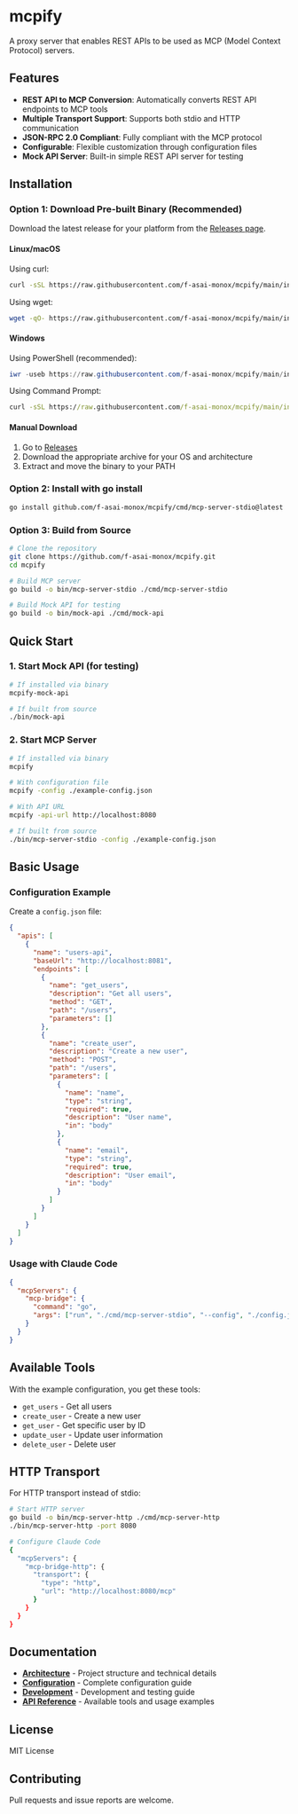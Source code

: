 # mcpify

A proxy server that enables REST APIs to be used as MCP (Model Context Protocol) servers.

## Features

- **REST API to MCP Conversion**: Automatically converts REST API endpoints to MCP tools
- **Multiple Transport Support**: Supports both stdio and HTTP communication
- **JSON-RPC 2.0 Compliant**: Fully compliant with the MCP protocol
- **Configurable**: Flexible customization through configuration files
- **Mock API Server**: Built-in simple REST API server for testing

## Installation

### Option 1: Download Pre-built Binary (Recommended)

Download the latest release for your platform from the [Releases page](https://github.com/f-asai-monox/mcpify/releases).

#### Linux/macOS

Using curl:
```bash
curl -sSL https://raw.githubusercontent.com/f-asai-monox/mcpify/main/install.sh | bash
```

Using wget:
```bash
wget -qO- https://raw.githubusercontent.com/f-asai-monox/mcpify/main/install.sh | bash
```

#### Windows

Using PowerShell (recommended):
```powershell
iwr -useb https://raw.githubusercontent.com/f-asai-monox/mcpify/main/install.ps1 | iex
```

Using Command Prompt:
```cmd
curl -sSL https://raw.githubusercontent.com/f-asai-monox/mcpify/main/install.bat -o install.bat && install.bat
```

#### Manual Download
1. Go to [Releases](https://github.com/f-asai-monox/mcpify/releases)
2. Download the appropriate archive for your OS and architecture
3. Extract and move the binary to your PATH

### Option 2: Install with go install
```bash
go install github.com/f-asai-monox/mcpify/cmd/mcp-server-stdio@latest
```

### Option 3: Build from Source
```bash
# Clone the repository
git clone https://github.com/f-asai-monox/mcpify.git
cd mcpify

# Build MCP server
go build -o bin/mcp-server-stdio ./cmd/mcp-server-stdio

# Build Mock API for testing
go build -o bin/mock-api ./cmd/mock-api
```

## Quick Start

### 1. Start Mock API (for testing)
```bash
# If installed via binary
mcpify-mock-api

# If built from source
./bin/mock-api
```

### 2. Start MCP Server
```bash
# If installed via binary
mcpify

# With configuration file
mcpify -config ./example-config.json

# With API URL
mcpify -api-url http://localhost:8080

# If built from source
./bin/mcp-server-stdio -config ./example-config.json
```

## Basic Usage

### Configuration Example
Create a `config.json` file:

```json
{
  "apis": [
    {
      "name": "users-api",
      "baseUrl": "http://localhost:8081",
      "endpoints": [
        {
          "name": "get_users",
          "description": "Get all users",
          "method": "GET",
          "path": "/users",
          "parameters": []
        },
        {
          "name": "create_user",
          "description": "Create a new user",
          "method": "POST",
          "path": "/users",
          "parameters": [
            {
              "name": "name",
              "type": "string",
              "required": true,
              "description": "User name",
              "in": "body"
            },
            {
              "name": "email",
              "type": "string",
              "required": true,
              "description": "User email",
              "in": "body"
            }
          ]
        }
      ]
    }
  ]
}
```

### Usage with Claude Code
```json
{
  "mcpServers": {
    "mcp-bridge": {
      "command": "go",
      "args": ["run", "./cmd/mcp-server-stdio", "--config", "./config.json"]
    }
  }
}
```

## Available Tools

With the example configuration, you get these tools:
- `get_users` - Get all users
- `create_user` - Create a new user
- `get_user` - Get specific user by ID
- `update_user` - Update user information
- `delete_user` - Delete user

## HTTP Transport

For HTTP transport instead of stdio:

```bash
# Start HTTP server
go build -o bin/mcp-server-http ./cmd/mcp-server-http
./bin/mcp-server-http -port 8080

# Configure Claude Code
{
  "mcpServers": {
    "mcp-bridge-http": {
      "transport": {
        "type": "http",
        "url": "http://localhost:8080/mcp"
      }
    }
  }
}
```

## Documentation

- **[Architecture](docs/ARCHITECTURE.md)** - Project structure and technical details
- **[Configuration](docs/CONFIGURATION.md)** - Complete configuration guide
- **[Development](docs/DEVELOPMENT.md)** - Development and testing guide
- **[API Reference](docs/API-REFERENCE.md)** - Available tools and usage examples

## License

MIT License

## Contributing

Pull requests and issue reports are welcome.